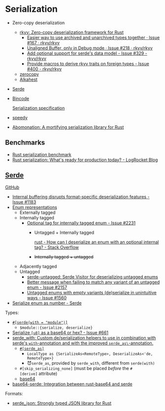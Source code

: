 # Serialization
- Zero-copy deserialization
  - [rkyv: Zero-copy deserialization framework for Rust](https://github.com/rkyv/rkyv)
    - [Easier way to use archived and unarchived types together · Issue #167 · rkyv/rkyv](https://github.com/rkyv/rkyv/issues/167)
    - [Unaligned Buffer, only in Debug mode · Issue #218 · rkyv/rkyv](https://github.com/rkyv/rkyv/issues/218)
    - [Add optional support for serde's data model - Issue #329 - rkyv/rkyv](https://github.com/rkyv/rkyv/issues/329)
    - [Provide macros to derive rkyv traits on foreign types - Issue #400 - rkyv/rkyv](https://github.com/rkyv/rkyv/issues/400)
  - [zerocopy](https://github.com/google/zerocopy)
  - [Alkahest](https://github.com/zakarumych/alkahest)

- [Serde](#serde)

- [Bincode](https://github.com/bincode-org/bincode)

  [Serialization specification](https://github.com/bincode-org/bincode/blob/trunk/docs/spec.md)

- [speedy](https://github.com/koute/speedy)

- [Abomonation: A mortifying serialization library for Rust](https://github.com/TimelyDataflow/abomonation)

## Benchmarks
- [Rust serialization benchmark](https://github.com/djkoloski/rust_serialization_benchmark)
- [Rust serialization: What's ready for production today? - LogRocket Blog](https://blog.logrocket.com/rust-serialization-whats-ready-for-production-today/)

## [Serde](https://serde.rs/)
[GitHub](https://github.com/serde-rs/serde)
- [Internal buffering disrupts format-specific deserialization features - Issue #1183](https://github.com/serde-rs/serde/issues/1183)
- [Enum representations](https://serde.rs/enum-representations.html)
  - Externally tagged
  - Internally tagged
    - [Optional tag for internally tagged enum - Issue #2231](https://github.com/serde-rs/serde/issues/2231)
      - Untagged + Internally tagged
        
        [rust - How can I deserialize an enum with an optional internal tag? - Stack Overflow](https://stackoverflow.com/questions/61216723/how-can-i-deserialize-an-enum-with-an-optional-internal-tag)
      - ~~Internally tagged + untagged~~
  - Adjacently tagged
  - Untagged
    - [serde-untagged: Serde Visitor for deserializing untagged enums](https://github.com/dtolnay/serde-untagged)
    - [Better message when failing to match any variant of an untagged enum - Issue #2157](https://github.com/serde-rs/serde/issues/2157)
    - [Untagged enums with empty variants (de)serialize in unintuitive ways - Issue #1560](https://github.com/serde-rs/serde/issues/1560)
- [Serialize enum as number - Serde](https://serde.rs/enum-number.html)

Types:
- [`#[serde(with = "module")]`](https://serde.rs/field-attrs.html#with)
  - `$module::{serialize, deserialize}`
- [Serialize `[u8]` as a base64 or hex? - Issue #661](https://github.com/serde-rs/serde/issues/661)
- [serde\_with: Custom de/serialization helpers to use in combination with serde's `with`-annotation and with the improved `serde_as\`-annotation.](https://github.com/jonasbb/serde_with/)
  - [`#[serde_as]`](https://docs.rs/serde_with/3.11.0/serde_with/guide/serde_as/index.html)
    - `LocalType as {SerializeAs<RemoteType>, DeserializeAs<'de, RemoteType>}`
    - 😈`serde_as`, provided by `serde_with`, different from `serde(with)`
  - `#[skip_serializing_none]` (must be placed *before* the `#[derive]` attribute)
  - [base64](https://docs.rs/serde_with/latest/serde_with/base64/index.html)
- [base64-serde: Integration between rust-base64 and serde](https://github.com/marshallpierce/base64-serde)

Formats:
- [serde\_json: Strongly typed JSON library for Rust](https://github.com/serde-rs/json)